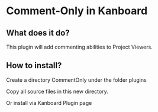 # Comment-Only in Kanboard

## What does it do?

This plugin will add commenting abilities to Project Viewers.

## How to install?

Create a directory CommentOnly under the folder plugins

Copy all source files in this new directory.

Or install via Kanboard Plugin page



